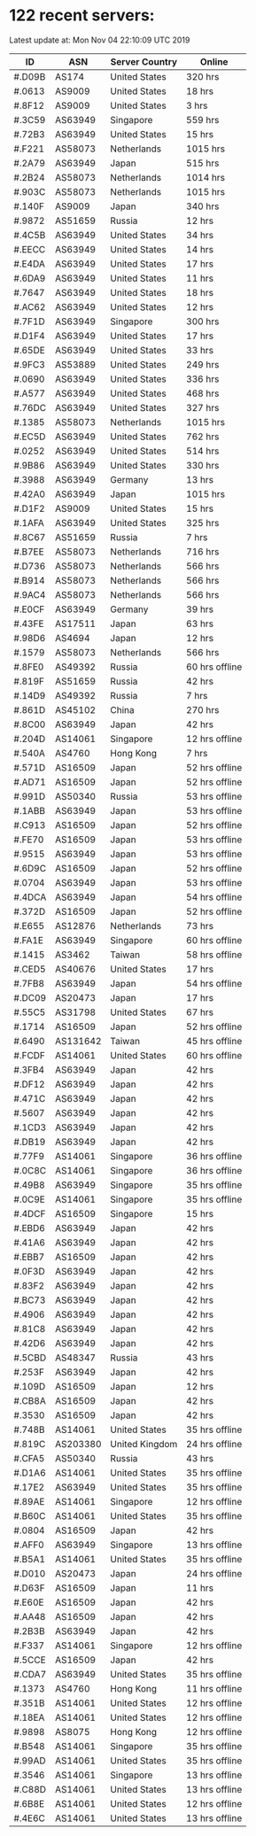 # 122 recent servers:

Latest update at: Mon Nov 04 22:10:09 UTC 2019

| ID | ASN | Server Country | Online |
| -- | --- | -------------- | ------ |
| #.D09B | AS174 | United States | 320 hrs |
| #.0613 | AS9009 | United States | 18 hrs |
| #.8F12 | AS9009 | United States | 3 hrs |
| #.3C59 | AS63949 | Singapore | 559 hrs |
| #.72B3 | AS63949 | United States | 15 hrs |
| #.F221 | AS58073 | Netherlands | 1015 hrs |
| #.2A79 | AS63949 | Japan | 515 hrs |
| #.2B24 | AS58073 | Netherlands | 1014 hrs |
| #.903C | AS58073 | Netherlands | 1015 hrs |
| #.140F | AS9009 | Japan | 340 hrs |
| #.9872 | AS51659 | Russia | 12 hrs |
| #.4C5B | AS63949 | United States | 34 hrs |
| #.EECC | AS63949 | United States | 14 hrs |
| #.E4DA | AS63949 | United States | 17 hrs |
| #.6DA9 | AS63949 | United States | 11 hrs |
| #.7647 | AS63949 | United States | 18 hrs |
| #.AC62 | AS63949 | United States | 12 hrs |
| #.7F1D | AS63949 | Singapore | 300 hrs |
| #.D1F4 | AS63949 | United States | 17 hrs |
| #.65DE | AS63949 | United States | 33 hrs |
| #.9FC3 | AS53889 | United States | 249 hrs |
| #.0690 | AS63949 | United States | 336 hrs |
| #.A577 | AS63949 | United States | 468 hrs |
| #.76DC | AS63949 | United States | 327 hrs |
| #.1385 | AS58073 | Netherlands | 1015 hrs |
| #.EC5D | AS63949 | United States | 762 hrs |
| #.0252 | AS63949 | United States | 514 hrs |
| #.9B86 | AS63949 | United States | 330 hrs |
| #.3988 | AS63949 | Germany | 13 hrs |
| #.42A0 | AS63949 | Japan | 1015 hrs |
| #.D1F2 | AS9009 | United States | 15 hrs |
| #.1AFA | AS63949 | United States | 325 hrs |
| #.8C67 | AS51659 | Russia | 7 hrs |
| #.B7EE | AS58073 | Netherlands | 716 hrs |
| #.D736 | AS58073 | Netherlands | 566 hrs |
| #.B914 | AS58073 | Netherlands | 566 hrs |
| #.9AC4 | AS58073 | Netherlands | 566 hrs |
| #.E0CF | AS63949 | Germany | 39 hrs |
| #.43FE | AS17511 | Japan | 63 hrs |
| #.98D6 | AS4694 | Japan | 12 hrs |
| #.1579 | AS58073 | Netherlands | 566 hrs |
| #.8FE0 | AS49392 | Russia | 60 hrs offline |
| #.819F | AS51659 | Russia | 42 hrs |
| #.14D9 | AS49392 | Russia | 7 hrs |
| #.861D | AS45102 | China | 270 hrs |
| #.8C00 | AS63949 | Japan | 42 hrs |
| #.204D | AS14061 | Singapore | 12 hrs offline |
| #.540A | AS4760 | Hong Kong | 7 hrs |
| #.571D | AS16509 | Japan | 52 hrs offline |
| #.AD71 | AS16509 | Japan | 52 hrs offline |
| #.991D | AS50340 | Russia | 53 hrs offline |
| #.1ABB | AS63949 | Japan | 53 hrs offline |
| #.C913 | AS16509 | Japan | 52 hrs offline |
| #.FE70 | AS16509 | Japan | 53 hrs offline |
| #.9515 | AS63949 | Japan | 53 hrs offline |
| #.6D9C | AS16509 | Japan | 52 hrs offline |
| #.0704 | AS63949 | Japan | 53 hrs offline |
| #.4DCA | AS63949 | Japan | 54 hrs offline |
| #.372D | AS16509 | Japan | 52 hrs offline |
| #.E655 | AS12876 | Netherlands | 73 hrs |
| #.FA1E | AS63949 | Singapore | 60 hrs offline |
| #.1415 | AS3462 | Taiwan | 58 hrs offline |
| #.CED5 | AS40676 | United States | 17 hrs |
| #.7FB8 | AS63949 | Japan | 54 hrs offline |
| #.DC09 | AS20473 | Japan | 17 hrs |
| #.55C5 | AS31798 | United States | 67 hrs |
| #.1714 | AS16509 | Japan | 52 hrs offline |
| #.6490 | AS131642 | Taiwan | 45 hrs offline |
| #.FCDF | AS14061 | United States | 60 hrs offline |
| #.3FB4 | AS63949 | Japan | 42 hrs |
| #.DF12 | AS63949 | Japan | 42 hrs |
| #.471C | AS63949 | Japan | 42 hrs |
| #.5607 | AS63949 | Japan | 42 hrs |
| #.1CD3 | AS63949 | Japan | 42 hrs |
| #.DB19 | AS63949 | Japan | 42 hrs |
| #.77F9 | AS14061 | Singapore | 36 hrs offline |
| #.0C8C | AS14061 | Singapore | 36 hrs offline |
| #.49B8 | AS63949 | Singapore | 35 hrs offline |
| #.0C9E | AS14061 | Singapore | 35 hrs offline |
| #.4DCF | AS16509 | Singapore | 15 hrs |
| #.EBD6 | AS63949 | Japan | 42 hrs |
| #.41A6 | AS63949 | Japan | 42 hrs |
| #.EBB7 | AS16509 | Japan | 42 hrs |
| #.0F3D | AS63949 | Japan | 42 hrs |
| #.83F2 | AS63949 | Japan | 42 hrs |
| #.BC73 | AS63949 | Japan | 42 hrs |
| #.4906 | AS63949 | Japan | 42 hrs |
| #.81C8 | AS63949 | Japan | 42 hrs |
| #.42D6 | AS63949 | Japan | 42 hrs |
| #.5CBD | AS48347 | Russia | 43 hrs |
| #.253F | AS63949 | Japan | 42 hrs |
| #.109D | AS16509 | Japan | 12 hrs |
| #.CB8A | AS16509 | Japan | 42 hrs |
| #.3530 | AS16509 | Japan | 42 hrs |
| #.748B | AS14061 | United States | 35 hrs offline |
| #.819C | AS203380 | United Kingdom | 24 hrs offline |
| #.CFA5 | AS50340 | Russia | 43 hrs |
| #.D1A6 | AS14061 | United States | 35 hrs offline |
| #.17E2 | AS63949 | United States | 35 hrs offline |
| #.89AE | AS14061 | Singapore | 12 hrs offline |
| #.B60C | AS14061 | United States | 35 hrs offline |
| #.0804 | AS16509 | Japan | 42 hrs |
| #.AFF0 | AS63949 | Singapore | 13 hrs offline |
| #.B5A1 | AS14061 | United States | 35 hrs offline |
| #.D010 | AS20473 | Japan | 24 hrs offline |
| #.D63F | AS16509 | Japan | 11 hrs |
| #.E60E | AS16509 | Japan | 42 hrs |
| #.AA48 | AS16509 | Japan | 42 hrs |
| #.2B3B | AS63949 | Japan | 42 hrs |
| #.F337 | AS14061 | Singapore | 12 hrs offline |
| #.5CCE | AS16509 | Japan | 42 hrs |
| #.CDA7 | AS63949 | United States | 35 hrs offline |
| #.1373 | AS4760 | Hong Kong | 11 hrs offline |
| #.351B | AS14061 | United States | 12 hrs offline |
| #.18EA | AS14061 | United States | 12 hrs offline |
| #.9898 | AS8075 | Hong Kong | 12 hrs offline |
| #.B548 | AS14061 | Singapore | 35 hrs offline |
| #.99AD | AS14061 | United States | 35 hrs offline |
| #.3546 | AS14061 | Singapore | 13 hrs offline |
| #.C88D | AS14061 | United States | 13 hrs offline |
| #.6B8E | AS14061 | United States | 12 hrs offline |
| #.4E6C | AS14061 | United States | 13 hrs offline |

